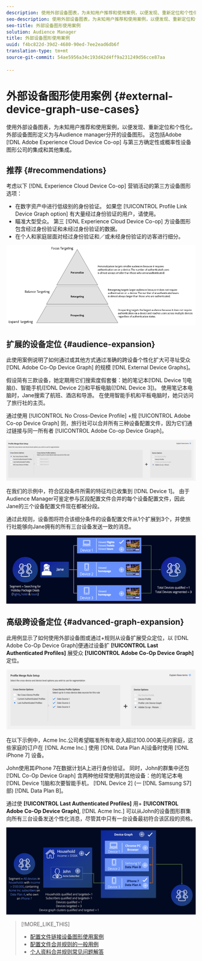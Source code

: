 ```yaml
---
description: 使用外部设备图表，为未知用户推荐和使用案例，以便发现、重新定位和个性化。 外部设备图形定义为与Audience manager分开的设备图形。 这包括Adobe Experience Cloud Device Co-op以及Adobe与第三方确定性或概率性设备图形公司进行的其他集成。
seo-description: 使用外部设备图表，为未知用户推荐和使用案例，以便发现、重新定位和个性化。 外部设备图形定义为与Audience manager分开的设备图形。 这包括Adobe Experience Cloud Device Co-op以及Adobe与第三方确定性或概率性设备图形公司进行的其他集成。
seo-title: 外部设备图形使用案例
solution: Audience Manager
title: 外部设备图形使用案例
uuid: f4bc822d-39d2-4680-90ed-7ee2ead6db6f
translation-type: tm+mt
source-git-commit: 54ae5956a34c193d42d4ff9a231249d56cce87aa

---
```



# 外部设备图形使用案例 {#external-device-graph-use-cases}

使用外部设备图表，为未知用户推荐和使用案例，以便发现、重新定位和个性化。 外部设备图形定义为与Audience manager分开的设备图形。 这包括Adobe [!DNL Adobe Experience Cloud Device Co-op] 与第三方确定性或概率性设备图形公司的集成和其他集成。

## 推荐 {#recommendations}

考虑以下 [!DNL Experience Cloud Device Co-op] 营销活动的第三方设备图形选项：

* 在数字资产中进行低级别的身份验证。 如果您 [!UICONTROL Profile Link Device Graph option] 有大量经过身份验证的用户，请使用。
* 瞄准大型受众。 第三 [!DNL Experience Cloud Device Co-op] 方设备图形包含经过身份验证和未经过身份验证的数据。
* 在个人和家庭层面对经过身份验证和／或未经身份验证的访客进行细分。

![](assets/merge-rule-triangle1.png)
<!-- 
## Prospecting/Branding Use Case {#prospecting-branding-use-cases}

A branding campaign is designed to reach as many people as possible. It places few limits on segment qualification. But, these campaigns can waste budget and impressions by constantly targeting people who see your content multiple times and don't convert. A [!UICONTROL Profile Merge] rule that uses the [!DNL Device Co-op] or third-party option can help you create an efficient branding campaign. For example, you can add these unknown users to a "not in-market" segment after seeing them across multiple devices for your set frequency cap.

<table id="table_00F6EED172574E80A38CADA8A92A23B1"> 
 <thead> 
  <tr> 
   <th colname="col1" class="entry"> Use Case </th> 
   <th colname="col2" class="entry"> Description </th> 
  </tr> 
 </thead>
 <tbody> 
  <tr> 
   <td colname="col1"> <p> <b>Conditions</b> </p> </td> 
   <td colname="col2">This use case assumes these conditions: <p> 
     <ul id="ul_F5CA7EE525774F7EBA5FBB5F94E4EDC8"> 
      <li id="li_81AE304924724146A24FAB5B6533AD8E">You want to deliver a maximum of 10 impressions to an anonymous user for a specific ad campaign. </li> 
      <li id="li_E371F989735245B0B82433DE240D56D0">A user has 4 devices and may or may not have authenticated on your site. </li> 
      <li id="li_9231ABE15CA249E6B79D8BF0E511FD33">An anonymous user sees the ad a total of 10 times while browsing in an unauthenticated state on their current device and 3 devices linked to the current device by an external device graph. </li> 
      <li id="li_8C276C07019C49EFA3A0D0D54CF73C31">You have defined an <span class="keyword"> Audience Manager</span> segment to qualify anonymous users after they have seen 10 impressions. </li> 
     </ul> </p> </td> 
  </tr> 
  <tr> 
   <td colname="col1"> <p> <b>Results</b> </p> </td> 
   <td colname="col2"> <p>Given these conditions, <span class="keyword"> Audience Manager</span>: </p> <p> 
     <ul id="ul_8E988B1005324526BC6DC6637BBACCFB"> 
      <li id="li_C9DD546754914BACB8F4C92C7D4ED70E">Merges the anonymous, unauthenticated activity collected from the current device and the 3 devices linked by the external device graph (the ad impressions from each device). </li> 
      <li id="li_FB55CB9116074525BA30FF062D1136AE">Evaluates the unauthenticated user for segment qualification based on a combination of anonymous activity across all 3 devices linked by the external device graph and the current device. </li> 
      <li id="li_B28EB32F718145A7ABBDAC0AF75E2AFC">Sends the segment to any real-time destination for use as a suppression segment on the current device and all 3 devices linked by the external device graph. </li> 
     </ul> </p> </td> 
  </tr> 
 </tbody> 
</table>

## Retargeting or Site Personalization Use Case {#retargeting-use-case}

These strategies are designed to bring an unauthenticated or unknown user back to your site or personalize their browsing experience while they're on-site.

<table id="table_0EE2052AA3E744B3B76036FC06B5A453"> 
 <thead> 
  <tr> 
   <th colname="col1" class="entry"> Use Case </th> 
   <th colname="col2" class="entry"> Description </th> 
  </tr> 
 </thead>
 <tbody> 
  <tr> 
   <td colname="col1"> <p> <b>Conditions</b> </p> </td> 
   <td colname="col2">This use case assumes these conditions: <p> 
     <ul id="ul_FD0B869B4AF3453FAEC9BA3A45ABF039"> 
      <li id="li_8E30BAED42E94AB3B81FCB1C7464E5FC">You want to deliver a personalized on-site and/or off-site experience to an anonymous user based on their activity on your site while in an unauthenticated state. </li> 
      <li id="li_3DBE53BA94324F1BA1C52A37AD4E426C">A user has multiple devices and may or may not have authenticated to your site. </li> 
      <li id="li_F867AFBDC1A54CD6A68AB0EC196E27C9">A user views multiple pages on your site while browsing in an unauthenticated state on their current device and 3 other devices linked by an external device graph. </li> 
      <li id="li_7E35D77949CE4E69BD51655AA4C40BEE">You have defined an <span class="keyword"> Audience Manager</span> segment to qualify users after they have viewed multiple pages on your site while browsing in an unauthenticated state.</li>
     </ul> </p> </td> 
  </tr> 
  <tr> 
   <td colname="col1"> <p> <b>Results</b> </p> </td> 
   <td colname="col2"> <p>Given these conditions, <span class="wintitle"> Audience Manager</span>: </p> <p> 
     <ul id="ul_301339426B0643B295DC5B17E1939CFB"> 
      <li id="li_7E8BC3B179804F4A929497DE81E76911">Merges the anonymous, unauthenticated activity collected from the current devices and the 3 devices linked by the external device graph (the multiple page views from each device). </li> 
      <li id="li_803EFD58AA124A5BBC8279C4DC695544">Evaluates the unauthenticated user for segment qualification based on a combination of anonymous activity across all 3 devices linked by the external device graph and the current device. </li> 
      <li id="li_98D749268CC5456CBC9CF3BF5EB91BA8">Sends the segment to any real-time destination to deliver a personalized on-site and/or off-site experience across the current device and all 3 devices linked by the external device graph. </li>
     </ul> </p> </td>
  </tr>
 </tbody>
</table> -->

## 扩展的设备定位 {#audience-expansion}

此使用案例说明了如何通过或其他方式通过准确的跨设备个性化扩大可寻址受众 [!DNL Adobe Co-Op Device Graph] 的规模 [!DNL External Device Graphs]。

假设简有三款设备，她定期用它们搜索度假套餐：她的笔记本[!DNL Device 1]电脑()、智能手机([!DNL Device 2])和平板电脑([!DNL Device 3])。 使用笔记本电脑时，Jane搜索了航班、酒店和导游。 在使用智能手机和平板电脑时，她只访问了旅行社的主页。

通过使用 [!UICONTROL No Cross-Device Profile] +规 [!UICONTROL Adobe Co-op Device Graph] 则，旅行社可以合并所有三种设备配置文件，因为它们通过链接与同一所有者 [!UICONTROL Adobe Co-op Device Graph]。

![受众扩展规则](assets/audience-expansion-rule.png)

在我们的示例中，符合区段条件所需的特征均已收集到 [!DNL Device 1]。 由于Audience Manager可鉴定参与区段配置文件合并的每个设备配置文件，因此Jane的三个设备配置文件现在都被分段。

通过此规则，设备图将符合该细分条件的设备配置文件从1个扩展到3个，并使旅行社能够向Jane拥有的所有三台设备发送一致的消息。

![受众扩展](assets/audience-expansion.png)

## 高级跨设备定位 {#advanced-graph-expansion}

此用例显示了如何使用外部设备图或通过+规则从设备扩展受众定位，以 [!DNL Adobe Co-Op Device Graph]便通过设备扩 **[!UICONTROL Last Authenticated Profiles]** 展受众 **[!UICONTROL Adobe Co-Op Device Graph]** 定位。

![last-device-graph](assets/last-device-coop.png)

在以下示例中，Acme Inc.公司希望瞄准所有年收入超过100.000美元的家庭，这些家庭的订户在 [!DNL Acme Inc.] 使用 [!DNL Data Plan A]设备时使用 [!DNL iPhone 7] 设备。

John使用其iPhone 7在数据计划A上进行身份验证。 同时，John的群集中还包 [!DNL Co-Op Device Graph] 含两种他经常使用的其他设备：他的笔记本电[!DNL Device 1]脑和次要智能手机， [!DNL Device 2] (一 [!DNL Samsung S7] 部) [!DNL Data Plan B]。

通过使 **[!UICONTROL Last Authenticated Profiles]** 用+ **[!UICONTROL Adobe Co-Op Device Graph]**, [!DNL Acme Inc.] 可以从John的设备图形群集向所有三台设备发送个性化消息，尽管其中只有一台设备最初符合该区段的资格。

![高级图扩展](assets/advanced-device-graph-expansion.png)

>[!MORE_LIKE_THIS]
>
>* [配置文件链接设备图形使用案例](profile-link-use-case.md)
>* [配置文件合并规则的一般用例](merge-rule-targeting-options.md)
>* [个人资料合并规则常见问题解答](../../faq/faq-profile-merge.md)

